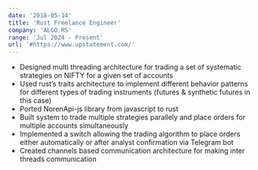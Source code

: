 ```yaml
---
date: '2018-05-14'
title: 'Rust Freelance Engineer'
company: 'ALGO.RS'
range: 'Jul 2024 - Present'
url: '#https://www.upstatement.com/'
---
```


- Designed multi threading architecture for trading a set of systematic strategies on NIFTY for a given set of accounts
- Used rust’s traits architecture to implement different behavior patterns for different types of trading instruments (futures & synthetic futures in this case)
- Ported NorenApi-js library from javascript to rust
- Built system to trade multiple strategies parallely and place orders for multiple accounts simultaneously
- Implemented a switch allowing the trading algorithm to place orders either automatically or after analyst confirmation via Telegram bot
- Created channels based communication architecture for making inter threads communication
